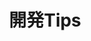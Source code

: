 ---
layout: "category"
title: "開発Tips"
description: "日々の開発で役立つヒントやテクニック、ベストプラクティスを紹介しています。効率的な開発手法やツールの使い方など、実践的なTipsを共有します。"
category: "dev-tips"
---